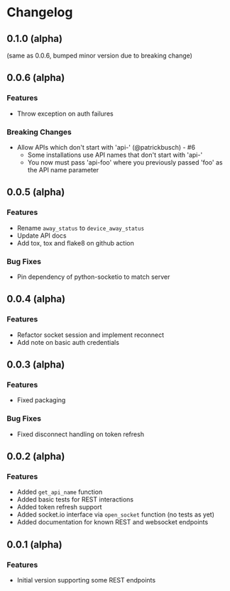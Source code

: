 # Changelog

## 0.1.0 (alpha)
(same as 0.0.6, bumped minor version due to breaking change)

## 0.0.6 (alpha)

### Features
* Throw exception on auth failures

### Breaking Changes
* Allow APIs which don't start with 'api-' (@patrickbusch) - #6
  * Some installations use API names that don't start with 'api-'
  * You now must pass 'api-foo' where you previously passed 'foo' as the API
    name parameter

## 0.0.5 (alpha)

### Features
* Rename `away_status` to `device_away_status`
* Update API docs
* Add tox, tox and flake8 on github action

### Bug Fixes
* Pin dependency of python-socketio to match server

## 0.0.4 (alpha)

### Features
* Refactor socket session and implement reconnect
* Add note on basic auth credentials

## 0.0.3 (alpha)

### Features
* Fixed packaging

### Bug Fixes
* Fixed disconnect handling on token refresh

## 0.0.2 (alpha)

### Features
* Added `get_api_name` function
* Added basic tests for REST interactions
* Added token refresh support
* Added socket.io interface via `open_socket` function (no tests as yet)
* Added documentation for known REST and websocket endpoints

## 0.0.1 (alpha)

### Features
* Initial version supporting some REST endpoints
